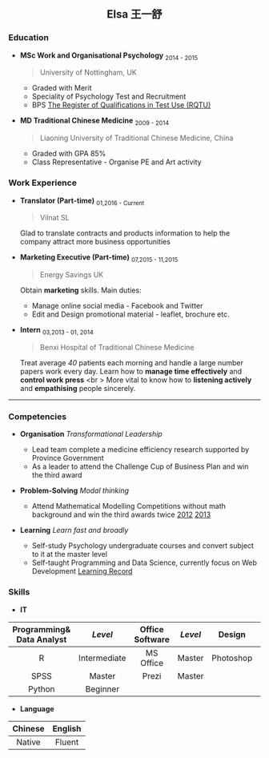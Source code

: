 <h2 align="center">
 Elsa
 王一舒
</h2>



### Education

- __MSc Work and Organisational Psychology__  <sub>2014 - 2015</sub>
  > University of Nottingham, UK

  * Graded with Merit
  * Speciality of Psychology Test and Recruitment
  * BPS [The Register of Qualifications in Test Use (RQTU)](https://ptc.bps.org.uk/register-qualifications-test-use-rqtu?qs=311299&ret=Wang)

- __MD Traditional Chinese Medicine__  <sub>2009 - 2014</sub>
  > Liaoning University of Traditional Chinese Medicine, China

  * Graded with GPA 85%
  * Class Representative - Organise PE and Art activity

### Work Experience

- __Translator (Part-time)__ <sub>01,2016 - Current</sub>
  > Vilnat SL

  Glad to translate contracts and products information to help the company attract more business opportunities

- __Marketing Executive (Part-time)__ <sub> 07,2015 - 11,2015 </sub>
  > Energy Savings UK

  Obtain __marketing__ skills. Main duties:
  - Manage online social media - Facebook and Twitter
  - Edit and Design promotional material - leaflet, brochure etc.

- __Intern__ <sub>03,2013 - 01, 2014</sub>
  > Benxi Hospital of Traditional Chinese Medicine

  Treat average *40* patients each morning and handle a large number papers work every day. Learn how to __manage time effectively__ and __control work press__
  <br \>
  More vital to know how to __listening actively__ and __empathising__ people sincerely.  

---

### Competencies

- __Organisation__ *Transformational Leadership*

  * Lead team complete a medicine efficiency research supported by Province Government
  * As a leader to attend the Challenge Cup of Business Plan  and win the third award

- __Problem-Solving__ *Modal thinking*

  * Attend Mathematical Modelling Competitions without math background and win the third awards twice [2012](http://wenku.baidu.com/view/a14dba380912a2161479292a.html) [2013](http://www.madio.net/article-394.html)

- __Learning__ *Learn fast and broadly*
  * Self-study Psychology undergraduate courses and convert subject to it at the master level
  * Self-taught Programming and Data Science, currently focus on Web Development [Learning Record]()


### Skills
- __IT__

|  __Programming& Data Analyst__ | *Level*   | __Office Software__ |*Level*   | __Design__ |*Level*   |
| :-------------: | :-------------: | :-------------: |:-------------: | :-------------: | :-------------: |
| R       | Intermediate  |MS Office | Master | Photoshop | Intermediate |
| SPSS | Master |Prezi | Master |
| Python | Beginner |


- __Language__

| Chinese  | English |
| :-------------:|:-------------: |
| Native| Fluent |
